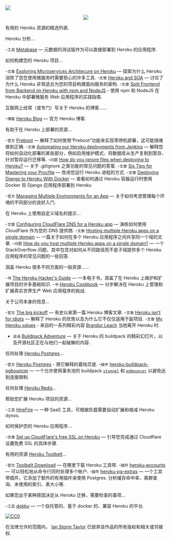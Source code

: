 <div class="github-widget" data-repo="ianstormtaylor/awesome-heroku"></div>

![](https://raw.githubusercontent.com/ianstormtaylor/awesome-heroku/master/images/banner.png)

<p align="center">
  <a href="https://github.com/sindresorhus/awesome">
    <img src="https://cdn.rawgit.com/sindresorhus/awesome/d7305f38d29fed78fa85652e3a63e154dd8e8829/media/badge.svg" />
  </a>
</p>

有用的 Heroku 资源的精选列表.




Heroku 分析...

-`工具` [Metabase](http://www.metabase.com/docs/v0.13.3/operations-guide/running-metabase-on-heroku.html) — 元数据的测试版作为可以直接部署到 Heroku 的应用程序.



如何构建您的 Heroku 项目...

-`文章` [Exploring Microservices Architecure on Heroku](http://blog.codeship.com/exploring-microservices-architecture-on-heroku/) — 探索为什么 Heroku 消除了您在使用微服务时需要担心的许多工具.
-`文章` [Heroku and SOA](https://www.rdegges.com/2014/heroku-and-soa/) — 讨论了为什么 Heroku 非常适合为您的项目构建面向服务的架构.
-`文章` [Split Frontend from Backend on Heroku with npm and NodeJS](https://medium.com/@spygi/scalable-cost-effective-web-architectures-for-heroku-eb8f1f55a4b6) - 使用 npm 和 NodeJS 在 Heroku 中部署微服务 Web 应用程序的实践指南.



互联网上经常（或专门）写关于 Heroku 的博客......

-`博客` [Heroku Blog](https://blog.heroku.com) — 官方 Heroku 博客.



有助于在 Heroku 上部署的资源...

-`官方` [Preboot](https://devcenter.heroku.com/articles/preboot) — 解释了如何使用“Preboot”功能来实现零停机部署，这可能很难做到正确.
-`文章` [Automating our Heroku deployments from Jenkins](https://www.paulfurley.com/automating-heroku-deployments-from-jenkins/) — 解释您将如何自动化部署的某些部分，例如启用维护模式、将数据库从生产复制到暂存、针对暂存运行迁移等.
-`问题` [How do you ignore files when deploying to Heroku?](http://stackoverflow.com/questions/12523435/how-do-i-ignore-folders-and-files-when-pushing-to-heroku-with-a-rails-app) — 关于 .gitignore 之类功能的常见问题的答案.
-`文章` [Six Tips for Mastering your Procfile](https://medium.com/@adam_41691/six-tips-for-mastering-your-procfile-64ea1207b779) — 改进您运行 Heroku 进程的方式.
-`文章` [Deploying Django to Heroku With Docker](https://testdriven.io/blog/deploying-django-to-heroku-with-docker/) — 查看如何通过 Heroku 容器运行时使用 Docker 将 Django 应用程序部署到 Heroku



-`官方` [Managing Multiple Environments for an App](https://devcenter.heroku.com/articles/multiple-environments) — 关于如何考虑管理每个环境的不同部分的良好入门.



在 Heroku 上使用自定义域名的提示...

-`文章` [Configuring CloudFlare DNS for a Heroku app](http://www.higherorderheroku.com/articles/cloudflare-dns-heroku/) — 演练如何使用 CloudFlare 作为您的 DNS 提供商.
-`文章` [Hosting multiple Heroku apps on a single domain](https://pilot.co/blog/hosting-multiple-heroku-apps-on-a-single-domain/) — 一篇关于如何在多个 Heroku 应用程序之间共享同一个域的文章.
-`问题` [How do you host multiple Heroku apps on a single domain?](http://stackoverflow.com/questions/19119164/multiple-heroku-apps-on-a-single-domain) — 一个 StackOverflow 问题，其中包含对如何从不同路径而不是子域提供多个 Heroku 应用程序的常见问题的一些回答.



涵盖 Heroku 很多不同方面的一般资源......

-`书` [The Heroku Hacker's Guide](http://www.theherokuhackersguide.com/) — 一本电子书，涵盖了在 Heroku 上维护和扩展项目的许多基础知识.
-`书` [Heroku Cookbook](http://www.amazon.com/Heroku-Cookbook-Mike-Coutermarsh/dp/1782177949) — 分步解决在 Heroku 上管理和扩展真实世界生产 Web 应用程序的挑战.



关于公司本身的信息...

-`官方` [The big kickoff](https://blog.heroku.com/archives/2007/10/30/the_big_kickoff) — 有史以来第一篇 Heroku 博客文章.
-`文章` [Heroku isn't for idiots](https://www.rdegges.com/2012/heroku-isnt-for-idiots/) — 解释了 Heroku 的优势以及为什么它不仅仅适用于副项目.
-`文章` [My Heroku values](https://brandur.org/heroku-values) - 来自的一系列精彩内容 [Brandur Leach](https://twitter.com/brandur) 当他离开 Heroku 时.
- `谈话` [Buildpack Adventure](http://buildpack-adventure.herokuapp.com/) — 关于 Heroku 的 buildpack 的精彩幻灯片，以及开源社区正在与他们一起破解的内容.



任何处理 [Heroku Postgres](https://www.heroku.com/postgres)...

-`官方` [Heroku Postgres](https://www.heroku.com/postgres) - 用它解释的着陆页是.
-`插件` [heroku-buildpack-pgbouncer](https://github.com/heroku/heroku-buildpack-pgbouncer) — 一个允许使用事务池的 buildpack [`stunnel`](https://www.stunnel.org/index.html) 和 [`pgbouncer`](https://wiki.postgresql.org/wiki/PgBouncer) 以避免达到连接限制.



任何处理 [Heroku Redis](https://elements.heroku.com/addons/heroku-redis)...



帮助您扩展 Heroku 项目的资源...

-`工具` [HireFire](https://www.hirefire.io/) — 一种 SaaS 工具，可根据负载需要自动扩展和缩减 Heroku dynos.



如何保护您的 Heroku 应用程序...

-`文章` [Set up CloudFlare's free SSL on Heroku](https://robots.thoughtbot.com/set-up-cloudflare-free-ssl-on-heroku) — 引导您完成通过 Cloudflare 设置免费 SSL 的具体步骤.



有用的资源 [Heroku Toolbelt](https://toolbelt.heroku.com/)...

-`官方` [Toolbelt Download](https://toolbelt.heroku.com/) — 在哪里下载 Heroku 工具带.
-`插件` [heroku-accounts](https://github.com/ddollar/heroku-accounts) — 可以轻松地从命令行同时处理多个帐户.
-`插件` [heroku-pg-extras](https://github.com/heroku/heroku-pg-extras)  — 一个工具带插件，它添加了额外的有用插件来使用 Postgres. 分析缓存命中率、离群查询、未使用的索引、表大小等.



如果您出于某种原因决定从 Heroku 迁移，需要检查的事项...

-`工具` [dokku](http://dokku.viewdocs.io/dokku/) — 一个自托管的、基于 docker 的、兼容 Heroku 的平台.



[![CC0](http://mirrors.creativecommons.org/presskit/buttons/88x31/svg/cc-zero.svg)](https://creativecommons.org/publicdomain/zero/1.0/)

在法律允许的范围内， [Ian Storm Taylor](http://ianstormtaylor.com) 已放弃该作品的所有版权和相关或邻接权.
